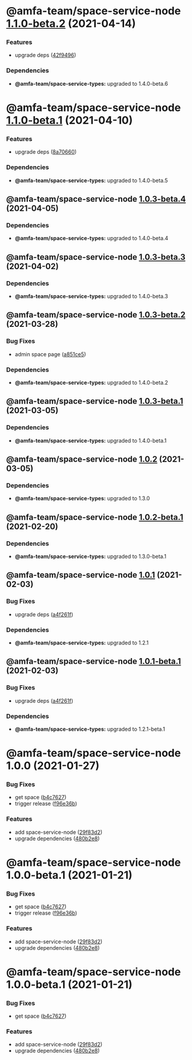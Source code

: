 # @amfa-team/space-service-node [1.1.0-beta.2](https://github.com/amfa-team/space-service/compare/@amfa-team/space-service-node@1.1.0-beta.1...@amfa-team/space-service-node@1.1.0-beta.2) (2021-04-14)


### Features

* upgrade deps ([42f9496](https://github.com/amfa-team/space-service/commit/42f9496f58f460fcf0bc0b09f68b395ec7392f91))





### Dependencies

* **@amfa-team/space-service-types:** upgraded to 1.4.0-beta.6

# @amfa-team/space-service-node [1.1.0-beta.1](https://github.com/amfa-team/space-service/compare/@amfa-team/space-service-node@1.0.3-beta.4...@amfa-team/space-service-node@1.1.0-beta.1) (2021-04-10)


### Features

* upgrade deps ([8a70660](https://github.com/amfa-team/space-service/commit/8a7066014cf666a4f44b52c6054c5f748f99268d))





### Dependencies

* **@amfa-team/space-service-types:** upgraded to 1.4.0-beta.5

## @amfa-team/space-service-node [1.0.3-beta.4](https://github.com/amfa-team/space-service/compare/@amfa-team/space-service-node@1.0.3-beta.3...@amfa-team/space-service-node@1.0.3-beta.4) (2021-04-05)





### Dependencies

* **@amfa-team/space-service-types:** upgraded to 1.4.0-beta.4

## @amfa-team/space-service-node [1.0.3-beta.3](https://github.com/amfa-team/space-service/compare/@amfa-team/space-service-node@1.0.3-beta.2...@amfa-team/space-service-node@1.0.3-beta.3) (2021-04-02)





### Dependencies

* **@amfa-team/space-service-types:** upgraded to 1.4.0-beta.3

## @amfa-team/space-service-node [1.0.3-beta.2](https://github.com/amfa-team/space-service/compare/@amfa-team/space-service-node@1.0.3-beta.1...@amfa-team/space-service-node@1.0.3-beta.2) (2021-03-28)


### Bug Fixes

* admin space page ([a851ce5](https://github.com/amfa-team/space-service/commit/a851ce57479ffdd57a67d57ca33441c0a6241e56))





### Dependencies

* **@amfa-team/space-service-types:** upgraded to 1.4.0-beta.2

## @amfa-team/space-service-node [1.0.3-beta.1](https://github.com/amfa-team/space-service/compare/@amfa-team/space-service-node@1.0.2...@amfa-team/space-service-node@1.0.3-beta.1) (2021-03-05)





### Dependencies

* **@amfa-team/space-service-types:** upgraded to 1.4.0-beta.1

## @amfa-team/space-service-node [1.0.2](https://github.com/amfa-team/space-service/compare/@amfa-team/space-service-node@1.0.1...@amfa-team/space-service-node@1.0.2) (2021-03-05)





### Dependencies

* **@amfa-team/space-service-types:** upgraded to 1.3.0

## @amfa-team/space-service-node [1.0.2-beta.1](https://github.com/amfa-team/space-service/compare/@amfa-team/space-service-node@1.0.1...@amfa-team/space-service-node@1.0.2-beta.1) (2021-02-20)





### Dependencies

* **@amfa-team/space-service-types:** upgraded to 1.3.0-beta.1

## @amfa-team/space-service-node [1.0.1](https://github.com/amfa-team/space-service/compare/@amfa-team/space-service-node@1.0.0...@amfa-team/space-service-node@1.0.1) (2021-02-03)


### Bug Fixes

* upgrade deps ([a4f261f](https://github.com/amfa-team/space-service/commit/a4f261f77e8ff79641c1f087a6a2db29b5addec2))





### Dependencies

* **@amfa-team/space-service-types:** upgraded to 1.2.1

## @amfa-team/space-service-node [1.0.1-beta.1](https://github.com/amfa-team/space-service/compare/@amfa-team/space-service-node@1.0.0...@amfa-team/space-service-node@1.0.1-beta.1) (2021-02-03)


### Bug Fixes

* upgrade deps ([a4f261f](https://github.com/amfa-team/space-service/commit/a4f261f77e8ff79641c1f087a6a2db29b5addec2))





### Dependencies

* **@amfa-team/space-service-types:** upgraded to 1.2.1-beta.1

# @amfa-team/space-service-node 1.0.0 (2021-01-27)


### Bug Fixes

* get space ([b4c7627](https://github.com/amfa-team/space-service/commit/b4c7627445f62a54bcc16698d4e38e59103184d4))
* trigger release ([f96e36b](https://github.com/amfa-team/space-service/commit/f96e36b6c4079152e1411cfd692f0030be755d5f))


### Features

* add space-service-node ([29f83d2](https://github.com/amfa-team/space-service/commit/29f83d2f2fc1bee2b37ccf2a4ec98368ff0ce923))
* upgrade dependencies ([480b2e8](https://github.com/amfa-team/space-service/commit/480b2e8b8291cf7de3417972e6dfee7216b37659))

# @amfa-team/space-service-node 1.0.0-beta.1 (2021-01-21)


### Bug Fixes

* get space ([b4c7627](https://github.com/amfa-team/space-service/commit/b4c7627445f62a54bcc16698d4e38e59103184d4))
* trigger release ([f96e36b](https://github.com/amfa-team/space-service/commit/f96e36b6c4079152e1411cfd692f0030be755d5f))


### Features

* add space-service-node ([29f83d2](https://github.com/amfa-team/space-service/commit/29f83d2f2fc1bee2b37ccf2a4ec98368ff0ce923))
* upgrade dependencies ([480b2e8](https://github.com/amfa-team/space-service/commit/480b2e8b8291cf7de3417972e6dfee7216b37659))

# @amfa-team/space-service-node 1.0.0-beta.1 (2021-01-21)


### Bug Fixes

* get space ([b4c7627](https://github.com/amfa-team/space-service/commit/b4c7627445f62a54bcc16698d4e38e59103184d4))


### Features

* add space-service-node ([29f83d2](https://github.com/amfa-team/space-service/commit/29f83d2f2fc1bee2b37ccf2a4ec98368ff0ce923))
* upgrade dependencies ([480b2e8](https://github.com/amfa-team/space-service/commit/480b2e8b8291cf7de3417972e6dfee7216b37659))
